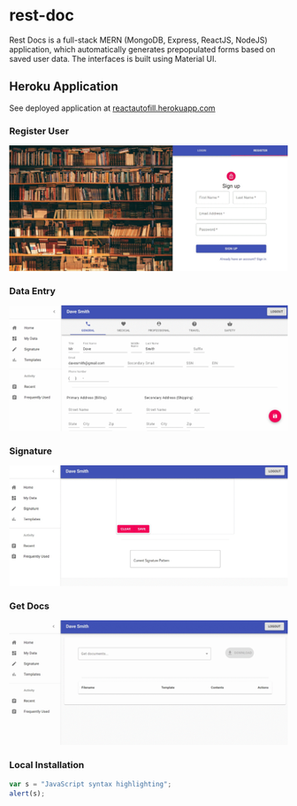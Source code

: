 # rest-doc
 
Rest Docs is a full-stack MERN (MongoDB, Express, ReactJS, NodeJS) application, which automatically generates prepopulated forms based on saved user data. The interfaces is built using Material UI. 

## Heroku Application

See deployed application at [reactautofill.herokuapp.com](https://reactautofill.herokuapp.com/)

### Register User

![alt text](https://github.com/MSwoboda/rest-doc/blob/master/imgs/register.gif)

### Data Entry

![alt text](https://github.com/MSwoboda/rest-doc/blob/master/imgs/data.gif)


### Signature 

![alt text](https://github.com/MSwoboda/rest-doc/blob/master/imgs/sign.gif)


### Get Docs

![alt text](https://github.com/MSwoboda/rest-doc/blob/master/imgs/gen.gif)


### Local Installation

```javascript
var s = "JavaScript syntax highlighting";
alert(s);
```
